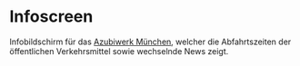 # Infoscreen

Infobildschirm für das [Azubiwerk München](https://azubiwerk-muenchen.de/), welcher die Abfahrtszeiten der öffentlichen Verkehrsmittel sowie wechselnde News zeigt.
